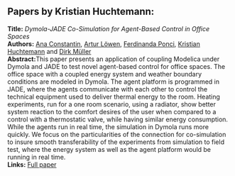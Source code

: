 <h2>Papers by Kristian Huchtemann:</h2>
<p>
<b>Title:</b> <i> Dymola-JADE Co-Simulation for Agent-Based Control in Office Spaces </i> <br />
<b>Authors:</b> <a href="../authors/author_46.html">Ana Constantin</a>, <a href="../authors/author_163.html">Artur Löwen</a>, <a href="../authors/author_220.html">Ferdinanda Ponci</a>, <a href="../authors/author_115.html">Kristian Huchtemann</a> and <a href="../authors/author_187.html">Dirk Müller</a><br />
<b>Abstract:</b>This paper presents an application of coupling Modelica under Dymola and JADE to test novel agent-based control for office spaces. The office space with a coupled energy system and weather boundary conditions are modeled in Dymola. The agent platform is programmed in JADE, where the agents communicate with each other to control the technical equipment used to deliver thermal energy to the room. Heating experiments, run for a one room scenario, using a radiator, show better system reaction to the comfort desires of the user when compared to a control with a thermostatic valve, while having similar energy consumption. While the agents run in real time, the simulation in Dymola runs more quickly. We focus on the particularities of the connection for co-simulation to insure smooth transferability of the experiments from simulation to field test, where the energy system as well as the agent platform would be running in real time.<br />
<b>Links:</b> <a href="../submissions/ecp17132345_ConstantinLowenPonciHuchtemannMuller.pdf">Full paper</a></p>